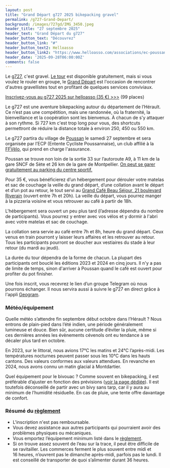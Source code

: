 ```yaml
---
layout: post
title: "Grand Départ g727 2025 bikepacking gravel"
permalink: /g727-Grand-Depart/
background: /images/727gd/IMG_3450.jpeg
header_title: "27 septembre 2025"
header_text: "Grand Départ du g727"
header_button_text: "Découvrez"
header_button_link: "#"
header_button_text2: Helloasso
header_button_link2: "https://www.helloasso.com/associations/ec-poussan/evenements/g727-2025"
header_date: '2025-09-28T06:00:00Z'
comments: false
---
```


Le [g727](/g727/), c'est gravel. [Le tour](/g727/) est disponible gratuitement, mais si vous voulez le rouler en groupe, le [Grand Départ](https://tcrouzet.com/2023/11/10/bikepacking-eloge-des-grands-departs/) est l'occasion de rencontrer d'autres gravellistes tout en profitant de quelques services conviviaux.

<p><a href="https://www.helloasso.com/associations/ec-poussan/evenements/g727-2025" class="hotlink">Inscrivez-vous au g727 2025 sur helloasso (35 €) >>></a> (99 places)</p>

Le g727 est une aventure bikepacking autour du département de l’Hérault. Ce n’est pas une compétition, mais une randonnée, où la fraternité, la bienveillance et la coopération sont les bienvenus. À chacun de s'y attaquer à son rythme. Si 727 km c'est trop long pour vous, des shortcuts permettront de réduire la distance totale à environ 250, 450 ou 550 km.

Le g727 partira du village de [Poussan](https://fr.wikipedia.org/wiki/Poussan) le samedi 27 septembre et sera organisée par l’ECP (Entente Cycliste Poussannaise), un club affilié à la [FFVélo](https://ffvelo.fr/), qui prend en charge l'assurance.

Poussan se trouve non loin de la sortie 33 sur l’autoroute A9, à 11 km de la gare SNCF de Sète et 26 km de la gare de Montpellier. [On peut se garer gratuitement au parking du centre sportif.](/access/)

Pour 35 €, vous bénéficierez d’un hébergement pour dérouler votre matelas et sac de couchage la veille du grand départ, d’une collation avant le départ et d’un pot au retour, le tout servi au [Grand Café Beau Séjour, 21 boulevard Riverain](https://goo.gl/maps/8cLge9FWtqnJ5QyH8) (ouvert entre 7h et 20h). La veille du départ, vous pourrez manger à la pizzeria voisine et vous retrouver au café à partir de 18h. 

L'hébergement sera ouvert un peu plus tard (l’adresse dépendra du nombre de participants). Vous pourrez y entrer avec vos vélos et y dormir à l'abri avec votre matelas et sac de couchage.

La collation sera servie au café entre 7h et 8h, heure du grand départ. Ceux venus en train pourront y laisser leurs affaires et les retrouver au retour. Tous les participants pourront se doucher aux vestiaires du stade à leur retour (du mardi au jeudi).

La durée du tour dépendra de la forme de chacun. La plupart des participants ont bouclé les éditions 2023 et 2024 en cinq jours. Il n'y a pas de limite de temps, sinon d'arriver à Poussan quand le café est ouvert pour profiter du pot finisher.

Une fois inscrit, vous recevrez le lien d’un groupe Telegram où nous pourrons échanger. Il nous servira aussi à suivre le g727 en direct grâce à l'appli [Geogram](https://geo.zefal.com/).

### Météo/équipement

Quelle météo s’attendre fin septembre début octobre dans l’Hérault ? Nous entrons de plain-pied dans l’été indien, une période généralement lumineuse et douce. Bien sûr, aucune certitude d’éviter la pluie, même si ces dernières années les évènements cévenols ont eu tendance à se décaler plus tard en octobre.

En 2023, sur le littoral, nous avions 17°C les matins et 24°C l’après-midi. Les températures nocturnes peuvent passer sous les 10°C dans les hauts cantons. Des valeurs conformes aux valeurs attendues. En revanche en 2024, nous avons connu un matin glacial à Montdartier.

Quel équipement pour le bivouac ? Comme souvent en bikepacking, il est préférable d’ajuster en fonction des prévisions ([voir la page dédiée](/weather/)). Il est toutefois déconseillé de partir avec un bivy sans tarp, car il y aura au minimum de l’humidité résiduelle. En cas de pluie, une tente offre davantage de confort.

### Résumé du [règlement](/g727rules/)

* L'inscription n'est pas remboursable.
* Vous devez assistance aux autres participants qui pourraient avoir des problèmes physiques ou mécaniques.
* Vous emportez l’équipement minimum listé dans le [règlement](/727rules/).
* Si on trouve assez souvent de l’eau sur la trace, il peut être difficile de se ravitailler. Les commerces ferment le plus souvent entre midi et 16 heures, n’ouvrent pas le dimanche après-midi, parfois pas le lundi. Il est conseillé de transporter de quoi s’alimenter durant 36 heures.